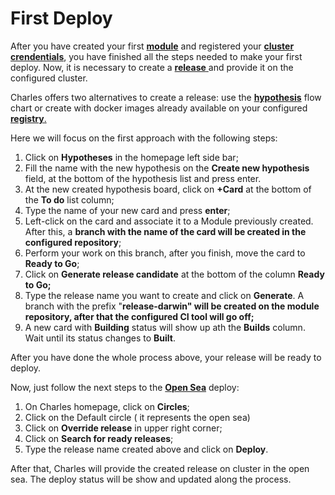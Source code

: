 # First Deploy

After you have created your first [**module**](https://docs.charlescd.io/v/v0.2.1-en/get-started/creating-your-first-module) and registered your [**cluster crendentials**](https://docs.charlescd.io/v/v0.2.1-en/get-started/defining-a-workspace/configuracoes-de-deploy), you have finished all the steps needed to make your first deploy. Now, it is necessary to create a [**release** ](https://docs.charlescd.io/v/v0.2.1-en/reference/release)and provide it on the configured cluster. 

Charles offers two alternatives to create a release: use the [**hypothesis**](https://docs.charlescd.io/v/v0.2.1-en/reference/hyphotesis) flow chart or create with docker images already available on your configured [**registry**.](https://docs.charlescd.io/v/v0.2.1-en/get-started/defining-a-workspace/docker-registry) 

Here we will focus on the first approach with the following steps: 

1. Click on **Hypotheses** in the homepage left side bar; 
2.  Fill the name with the new hypothesis on the **Create new hypothesis** field, at the bottom of the hypothesis list and press enter.
3. At the new created hypothesis board, click on **+Card** at the bottom of the **To do** list column;
4. Type the name of your new card and press **enter**; 
5.  Left-click on the card and associate it to a Module previously created. After this, a **branch with the name of the card will be created in the configured repository**; 
6. Perform your work on this branch, after you finish, move the card to **Ready to Go**; 
7. Click on **Generate release candidate** at the bottom of the column **Ready to Go;**
8. Type the release name you want to create and click on **Generate**. A branch with the prefix "**release-darwin" will be created on the module repository, after that the configured CI tool will go off;**
9. A new card with **Building** status will show up ath the **Builds** column. Wait until its status changes to **Built**. 

After you have done the whole process above, your release will be ready to deploy. 

Now, just follow the next steps to the [**Open Sea**](https://app.gitbook.com/@zup-products/s/charles/~/drafts/-M7mMkLvHe-UHjeaIu9l/principais-conceitos) deploy: 

1. On Charles homepage, click on **Circles**; 
2. Click on the Default circle \( it represents the open sea\) 
3. Click on **Override release** in upper right corner; 
4. Click on **Search for ready releases**;
5. Type the release name created above and click on **Deploy**.

After that, Charles will provide the created release on cluster in the open sea. The deploy status will be show and updated along the process. 

